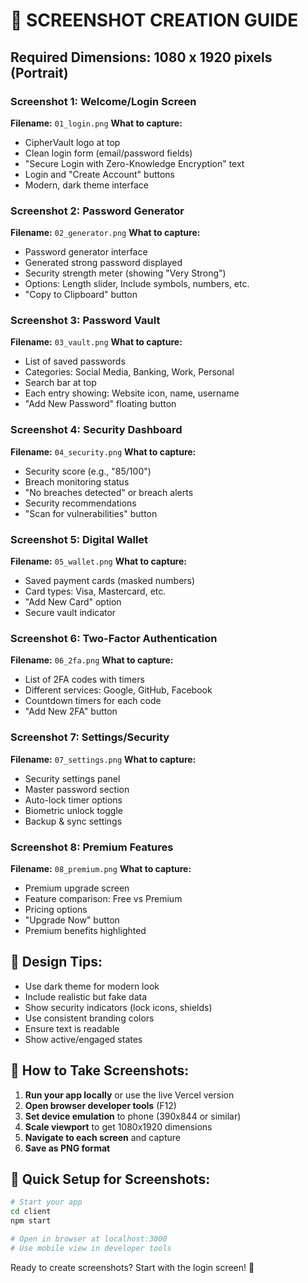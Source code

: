 # 📸 SCREENSHOT CREATION GUIDE

## Required Dimensions: 1080 x 1920 pixels (Portrait)

### Screenshot 1: Welcome/Login Screen
**Filename:** `01_login.png`
**What to capture:**
- CipherVault logo at top
- Clean login form (email/password fields)
- "Secure Login with Zero-Knowledge Encryption" text
- Login and "Create Account" buttons
- Modern, dark theme interface

### Screenshot 2: Password Generator
**Filename:** `02_generator.png`
**What to capture:**
- Password generator interface
- Generated strong password displayed
- Security strength meter (showing "Very Strong")
- Options: Length slider, Include symbols, numbers, etc.
- "Copy to Clipboard" button

### Screenshot 3: Password Vault
**Filename:** `03_vault.png`
**What to capture:**
- List of saved passwords
- Categories: Social Media, Banking, Work, Personal
- Search bar at top
- Each entry showing: Website icon, name, username
- "Add New Password" floating button

### Screenshot 4: Security Dashboard
**Filename:** `04_security.png`
**What to capture:**
- Security score (e.g., "85/100")
- Breach monitoring status
- "No breaches detected" or breach alerts
- Security recommendations
- "Scan for vulnerabilities" button

### Screenshot 5: Digital Wallet
**Filename:** `05_wallet.png`
**What to capture:**
- Saved payment cards (masked numbers)
- Card types: Visa, Mastercard, etc.
- "Add New Card" option
- Secure vault indicator

### Screenshot 6: Two-Factor Authentication
**Filename:** `06_2fa.png`
**What to capture:**
- List of 2FA codes with timers
- Different services: Google, GitHub, Facebook
- Countdown timers for each code
- "Add New 2FA" button

### Screenshot 7: Settings/Security
**Filename:** `07_settings.png`
**What to capture:**
- Security settings panel
- Master password section
- Auto-lock timer options
- Biometric unlock toggle
- Backup & sync settings

### Screenshot 8: Premium Features
**Filename:** `08_premium.png`
**What to capture:**
- Premium upgrade screen
- Feature comparison: Free vs Premium
- Pricing options
- "Upgrade Now" button
- Premium benefits highlighted

## 🎨 Design Tips:
- Use dark theme for modern look
- Include realistic but fake data
- Show security indicators (lock icons, shields)
- Use consistent branding colors
- Ensure text is readable
- Show active/engaged states

## 📱 How to Take Screenshots:
1. **Run your app locally** or use the live Vercel version
2. **Open browser developer tools** (F12)
3. **Set device emulation** to phone (390x844 or similar)
4. **Scale viewport** to get 1080x1920 dimensions
5. **Navigate to each screen** and capture
6. **Save as PNG format**

## 🔧 Quick Setup for Screenshots:
```bash
# Start your app
cd client
npm start

# Open in browser at localhost:3000
# Use mobile view in developer tools
```

Ready to create screenshots? Start with the login screen! 📸
